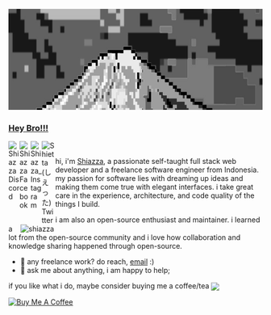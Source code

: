 
<a href="https://shiazza.medium.com/" target="_blank"><img id="Banner" crop="fill" src="https://github.com/shiazza/shiazza/blob/main/src/BackUi.jpg" width="1280" height="200" >

### Hey Bro!!!
<a href="https://discord.gg/">
  <img align="left" alt="Shiazza Discord" width="22px" src="https://www.freepnglogos.com/uploads/discord-logo-png/discord-logo-vector-download-0.png" />
</a>
<a href="https://www.facebook.com/Shiazza_fanpage/">
  <img align="left" alt="Shiazza Facebook" width="22px" src="https://seeklogo.com/images/F/facebook-new-2019-logo-5A4671100B-seeklogo.com.png" />
</a>
<a href="https://www.instagram.com/shiazza_/?lang=id">
  <img align="left" alt="Shiazza_ Instagram" width="22px" src="https://seeklogo.com/images/I/instagram-new-2016-logo-D9D42A0AD4-seeklogo.com.png" />
</a>
<a href="https://twitter.com/shiazza_?lang=id">
  <img align="left" alt="Shietta (しえった) Twitter" width="27px" src="https://logodownload.org/wp-content/uploads/2014/09/twitter-logo-4.png" />
</a>

<br />
<img width="480px" align="right" src="https://github-readme-stats.vercel.app/api?username=shiazza&show_icons=true&theme=github_dark" alt="shiazza" />

hi, i'm [Shiazza](https://shiazza.medium.com/), a passionate self-taught full stack web developer and a freelance software engineer from Indonesia. my passion for software lies with dreaming up ideas and making them come true with elegant interfaces. i take great care in the experience, architecture, and code quality of the things I build.

i am also an open-source enthusiast and maintainer. i learned a lot from the open-source community and i love how collaboration and knowledge sharing happened through open-source.
  
- 💼 any freelance work? do reach, [email](mailto:dimasmaulana2007) :)
- 💬 ask me about anything, i am happy to help;


if you like what i do, maybe consider buying me a coffee/tea <img align="center" width="20px" src="https://github.com/shiazza/shiazza/blob/main/src/Pleading_Face.ico" />

<a href="https://www.buymeacoffee.com/shiazza" target="_blank"><img src="https://cdn.buymeacoffee.com/buttons/v2/default-red.png" alt="Buy Me A Coffee" width="150" ></a>



